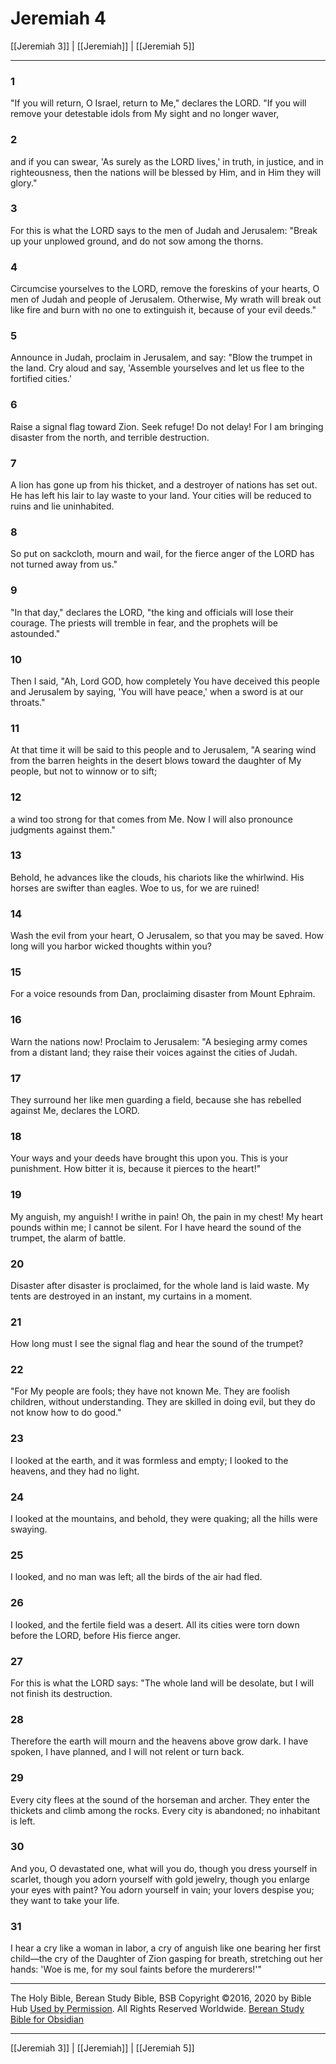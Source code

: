 # Jeremiah 4

[[Jeremiah 3]] | [[Jeremiah]] | [[Jeremiah 5]]

---

### 1
"If you will return, O Israel, return to Me," declares the LORD. "If you will remove your detestable idols from My sight and no longer waver,

### 2
and if you can swear, 'As surely as the LORD lives,' in truth, in justice, and in righteousness, then the nations will be blessed by Him, and in Him they will glory."

### 3
For this is what the LORD says to the men of Judah and Jerusalem: "Break up your unplowed ground, and do not sow among the thorns.

### 4
Circumcise yourselves to the LORD, remove the foreskins of your hearts, O men of Judah and people of Jerusalem. Otherwise, My wrath will break out like fire and burn with no one to extinguish it, because of your evil deeds."

### 5
Announce in Judah, proclaim in Jerusalem, and say: "Blow the trumpet in the land. Cry aloud and say, 'Assemble yourselves and let us flee to the fortified cities.'

### 6
Raise a signal flag toward Zion. Seek refuge! Do not delay! For I am bringing disaster from the north, and terrible destruction.

### 7
A lion has gone up from his thicket, and a destroyer of nations has set out. He has left his lair to lay waste to your land. Your cities will be reduced to ruins and lie uninhabited.

### 8
So put on sackcloth, mourn and wail, for the fierce anger of the LORD has not turned away from us."

### 9
"In that day," declares the LORD, "the king and officials will lose their courage. The priests will tremble in fear, and the prophets will be astounded."

### 10
Then I said, "Ah, Lord GOD, how completely You have deceived this people and Jerusalem by saying, 'You will have peace,' when a sword is at our throats."

### 11
At that time it will be said to this people and to Jerusalem, "A searing wind from the barren heights in the desert blows toward the daughter of My people, but not to winnow or to sift;

### 12
a wind too strong for that comes from Me. Now I will also pronounce judgments against them."

### 13
Behold, he advances like the clouds, his chariots like the whirlwind. His horses are swifter than eagles. Woe to us, for we are ruined!

### 14
Wash the evil from your heart, O Jerusalem, so that you may be saved. How long will you harbor wicked thoughts within you?

### 15
For a voice resounds from Dan, proclaiming disaster from Mount Ephraim.

### 16
Warn the nations now! Proclaim to Jerusalem: "A besieging army comes from a distant land; they raise their voices against the cities of Judah.

### 17
They surround her like men guarding a field, because she has rebelled against Me, declares the LORD.

### 18
Your ways and your deeds have brought this upon you. This is your punishment. How bitter it is, because it pierces to the heart!"

### 19
My anguish, my anguish! I writhe in pain! Oh, the pain in my chest! My heart pounds within me; I cannot be silent. For I have heard the sound of the trumpet, the alarm of battle.

### 20
Disaster after disaster is proclaimed, for the whole land is laid waste. My tents are destroyed in an instant, my curtains in a moment.

### 21
How long must I see the signal flag and hear the sound of the trumpet?

### 22
"For My people are fools; they have not known Me. They are foolish children, without understanding. They are skilled in doing evil, but they do not know how to do good."

### 23
I looked at the earth, and it was formless and empty; I looked to the heavens, and they had no light.

### 24
I looked at the mountains, and behold, they were quaking; all the hills were swaying.

### 25
I looked, and no man was left; all the birds of the air had fled.

### 26
I looked, and the fertile field was a desert. All its cities were torn down before the LORD, before His fierce anger.

### 27
For this is what the LORD says: "The whole land will be desolate, but I will not finish its destruction.

### 28
Therefore the earth will mourn and the heavens above grow dark. I have spoken, I have planned, and I will not relent or turn back.

### 29
Every city flees at the sound of the horseman and archer. They enter the thickets and climb among the rocks. Every city is abandoned; no inhabitant is left.

### 30
And you, O devastated one, what will you do, though you dress yourself in scarlet, though you adorn yourself with gold jewelry, though you enlarge your eyes with paint? You adorn yourself in vain; your lovers despise you; they want to take your life.

### 31
I hear a cry like a woman in labor, a cry of anguish like one bearing her first child—the cry of the Daughter of Zion gasping for breath, stretching out her hands: 'Woe is me, for my soul faints before the murderers!'"

---

The Holy Bible, Berean Study Bible, BSB
Copyright ©2016, 2020 by Bible Hub
[Used by Permission](https://berean.bible/terms.htm). All Rights Reserved Worldwide.
[Berean Study Bible for Obsidian](https://github.com/gapmiss/berean-study-bible-for-obsidian)

---

[[Jeremiah 3]] | [[Jeremiah]] | [[Jeremiah 5]]

